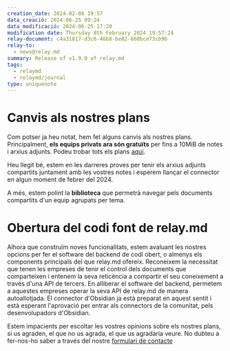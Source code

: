 ```yaml
---
creation_date: 2024-02-08 19:57
data_creació: 2024-06-25 09:24
data_modificació: 2024-06-25 17:20
modification date: Thursday 8th February 2024 19:57:24
relay-document: c4a31817-d3c6-46b8-be82-660bce73cb9b
relay-to:
  - news@relay.md
summary: Release of v1.9.0 of relay.md
tags:
  - relaymd
  - relaymd/journal
type: uniquenote
---
```


# Canvis als nostres plans
Com potser ja heu notat, hem fet alguns canvis als nostres plans.
Principalment, **els equips privats ara són gratuïts** per fins a 10MiB de notes i arxius adjunts.
Podeu trobar tots els plans [aquí](https://relay.md/pricing).

Heu llegit bé, estem en les darreres proves per tenir els arxius adjunts compartits juntament amb les vostres notes i esperem llançar el connector en algun moment de febrer del 2024.

A més, estem polint la **biblioteca** que permetrà navegar pels documents compartits d'un equip agrupats per tema.

# Obertura del codi font de relay.md
Alhora que construïm noves funcionalitats, estem avaluant les nostres opcions per fer el software del backend de codi obert, o almenys els components principals del que relay.md ofereix.
Reconeixem la necessitat que tenen les empreses de tenir el control dels documents que comparteixen i entenem la seva reticència a compartir el seu coneixement a través d'una API de tercers. En alliberar el software del backend, permetem a aquestes empreses operar la seva API de relay.md de manera autoallotjada.
El connector d'Obsidian ja està preparat en aquest sentit i està esperant l'aprovació per entrar als connectors de la comunitat, pels desenvolupadors d'Obsidian.

Estem impacients per escoltar les vostres opinions sobre els nostres plans, si us agraden, el que no us agrada, el que us agradaria veure. No dubteu a fer-nos-ho saber a través del nostre [formulari de contacte](https://relay.md/contact)